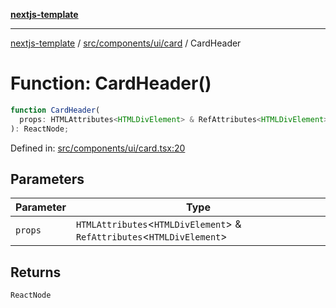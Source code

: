 [**nextjs-template**](../../../../../README.md)

---

[nextjs-template](../../../../../README.md) / [src/components/ui/card](../README.md) / CardHeader

# Function: CardHeader()

```ts
function CardHeader(
  props: HTMLAttributes<HTMLDivElement> & RefAttributes<HTMLDivElement>,
): ReactNode;
```

Defined in: [src/components/ui/card.tsx:20](https://github.com/Its-Satyajit/nextjs-template/blob/a020f2e64682696d16eea8be5c54d400aa09764e/src/components/ui/card.tsx#L20)

## Parameters

| Parameter | Type                                                                       |
| --------- | -------------------------------------------------------------------------- |
| `props`   | `HTMLAttributes`\<`HTMLDivElement`\> & `RefAttributes`\<`HTMLDivElement`\> |

## Returns

`ReactNode`
